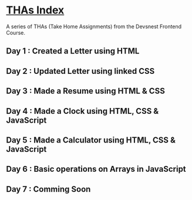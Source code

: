 # [THAs Index](https://thatbeautifuldream.github.io/frontend-practice/)


A series of THAs (Take Home Assignments) from the Devsnest Frontend Course.

## Day 1 : Created a Letter using HTML

## Day 2 : Updated Letter using linked CSS

## Day 3 : Made a Resume using HTML & CSS

## Day 4 : Made a Clock using HTML, CSS & JavaScript

## Day 5 : Made a Calculator using HTML, CSS & JavaScript

## Day 6 : Basic operations on Arrays in JavaScript

## Day 7 : Comming Soon
